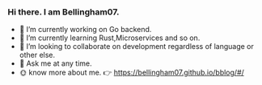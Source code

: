 ### Hi there. I am Bellingham07.

- 🔭 I’m currently working on Go backend.
- 🌱 I’m currently learning Rust,Microservices and so on.
- 👯 I’m looking to collaborate on development regardless of language or other else.
- 💬 Ask me at any time.
- 🌞 know more about me. 👉 https://bellingham07.github.io/bblog/#/
